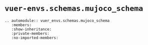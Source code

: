 # `vuer-envs.schemas.mujoco_schema`

```{eval-rst}
.. automodule:: vuer_envs.schemas.mujoco_schema
   :members: 
   :show-inheritance: 
   :private-members:
   :no-imported-members:
```